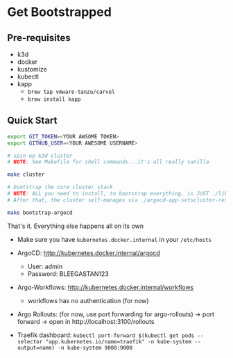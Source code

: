 # Get Bootstrapped

## Pre-requisites

- k3d
- docker
- kustomize
- kubectl
- kapp
  - `brew tap vmware-tanzu/carvel`
  - `brew install kapp`

## Quick Start

```bash
export GIT_TOKEN=<YOUR AWSOME TOKEN>
export GITHUB_USER=<YOUR AWESOME USERNAME>

# spin up k3d cluster
# NOTE: See Makefile for shell commands...it's all really vanilla

make cluster

# bootstrap the core cluster stack
# NOTE: ALL you need to install, to bootstrap everything, is JUST ./lib/bootstrap/apps/autobootstrap-manifest.yaml
# After that, the cluster self-manages via ./argocd-app-setscluster-resources

make bootstrap-argocd

```

That's it. Everything else happens all on its own

- Make sure you have `kubernetes.docker.internal` in your `/etc/hosts`

- ArgoCD: http://kubernetes.docker.internal/argocd

  - User:     admin
  - Password: BLEEGASTAN123

- Argo-Workflows: http://kubernetes.docker.internal/workflows

  - workflows has no authentication (for now)

- Argo Rollouts: (for now, use port forwarding for argo-rollouts) -> port forward -> open in http://localhost:3100/rollouts

- Traefik dashboard: `kubectl port-forward $(kubectl get pods --selector "app.kubernetes.io/name=traefik" -n kube-system --output=name) -n kube-system 9000:9000`
